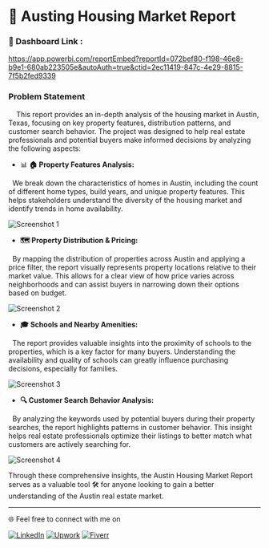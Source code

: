 
# 🏡 Austing Housing Market Report


### 🔗 Dashboard Link  :
https://app.powerbi.com/reportEmbed?reportId=072bef80-f198-46e8-b9e1-680ab223505e&autoAuth=true&ctid=2ec11419-847c-4e29-8815-7f5b2fed9339

### Problem Statement

&nbsp;&nbsp;&nbsp;&nbsp;This report provides an in-depth analysis of the housing market in Austin, Texas, focusing on key property features, distribution patterns, and customer search behavior. The project was designed to help real estate professionals and potential buyers make informed decisions by analyzing the following aspects:

- 📊 **🏠 Property Features Analysis:**

&nbsp;&nbsp;We break down the characteristics of homes in Austin, including the count of different home types, build years, and unique property features. This helps stakeholders understand the diversity of the housing market and identify trends in home availability.

![Screenshot 1](https://github.com/user-attachments/assets/94cbe04a-d104-43a2-a646-b11ce5abc398)


-  **🗺️ Property Distribution & Pricing:**

&nbsp;&nbsp;By mapping the distribution of properties across Austin and applying a price filter, the report visually represents property locations relative to their market value. This allows for a clear view of how price varies across neighborhoods and can assist buyers in narrowing down their options based on budget.

![Screenshot 2](https://github.com/user-attachments/assets/3e628ba3-7d58-487b-bc8e-4c678558f464)

-  **🎓 Schools and Nearby Amenities:**

&nbsp;&nbsp;The report provides valuable insights into the proximity of schools to the properties, which is a key factor for many buyers. Understanding the availability and quality of schools can greatly influence purchasing decisions, especially for families.

![Screenshot 3](https://github.com/user-attachments/assets/69ec53ef-e512-4d02-94d0-0f0ee7e2081f)


-  **🔍 Customer Search Behavior Analysis:**
  
&nbsp;&nbsp;By analyzing the keywords used by potential buyers during their property searches, the report highlights patterns in customer behavior. This insight helps real estate professionals optimize their listings to better match what customers are actively searching for.

![Screenshot 4](https://github.com/user-attachments/assets/57d7cd1f-27d9-4303-8a52-6fcd1c148181)






Through these comprehensive insights, the Austin Housing Market Report serves as a valuable tool 🛠️ for anyone looking to gain a better understanding of the Austin real estate market. 

---

🌐 Feel free to connect with me on

[![LinkedIn](https://img.shields.io/badge/LinkedIn-%230077B5.svg?logo=linkedin&logoColor=white)](https://linkedin.com/in/www.linkedin.com/in/mohammed-herradi) 
[![Upwork](https://img.shields.io/badge/Upwork-%2300A3EC.svg?logo=upwork&logoColor=white)](https://www.upwork.com/) 
[![Fiverr](https://img.shields.io/badge/Fiverr-%2300B22D.svg?logo=fiverr&logoColor=white)](https://www.fiverr.com/)
